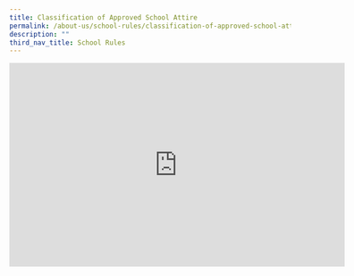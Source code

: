 ```yaml
---
title: Classification of Approved School Attire
permalink: /about-us/school-rules/classification-of-approved-school-attire/
description: ""
third_nav_title: School Rules
---
```

<iframe allowfullscreen="true" height="365" width="600" frameborder="0" src="https://docs.google.com/presentation/d/e/2PACX-1vTCXHzhtzNJXC3qoVE6fiOMz8Z-zs3Digiwoe0vA9kowFO18iOAAJRp6v0UOfgh_pKYC8YrfsRZfx8k/embed?start=false&amp;loop=false&amp;delayms=3000"></iframe>